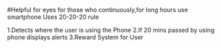 #Helpful for eyes for those who continuously,for long hours use smartphone Uses 20-20-20 rule  

1.Detects where the user is using the Phone 
2.If 20 mins passed by using phone displays alerts
3.Reward System for User 

